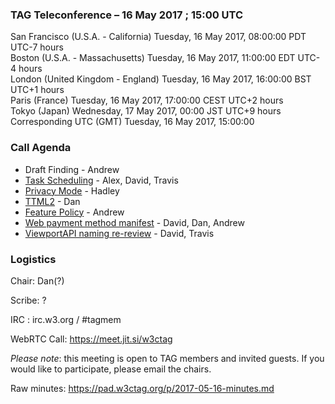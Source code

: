 ### TAG Teleconference – 16 May 2017 ; 15:00 UTC

San Francisco (U.S.A. - California)	Tuesday, 16 May 2017, 08:00:00	PDT	UTC-7 hours  
Boston (U.S.A. - Massachusetts)	Tuesday, 16 May 2017, 11:00:00	EDT	UTC-4 hours  
London (United Kingdom - England)	Tuesday, 16 May 2017, 16:00:00	BST	UTC+1 hours  
Paris (France)	Tuesday, 16 May 2017, 17:00:00	CEST	UTC+2 hours  
Tokyo (Japan)	Wednesday, 17 May 2017, 00:00	JST	UTC+9 hours  
Corresponding UTC (GMT)	Tuesday, 16 May 2017, 15:00:00	 

### Call Agenda

* Draft Finding - Andrew
* [Task Scheduling](https://github.com/w3ctag/design-reviews/issues/72) - Alex, David, Travis
* [Privacy Mode](https://github.com/w3ctag/design-reviews/issues/101) - Hadley
* [TTML2](https://github.com/w3ctag/design-reviews/issues/138) - Dan
* [Feature Policy](https://github.com/w3ctag/design-reviews/issues/159) - Andrew
* [Web payment method manifest](https://github.com/w3ctag/design-reviews/issues/162) - David, Dan, Andrew
* [ViewportAPI naming re-review](https://github.com/w3ctag/design-reviews/issues/172) - David, Travis

### Logistics

Chair: Dan(?)

Scribe: ?

IRC : irc.w3.org / #tagmem

WebRTC Call: https://meet.jit.si/w3ctag

*Please note*: this meeting is open to TAG members and invited guests. If you would like to participate, please email the chairs.

Raw minutes: https://pad.w3ctag.org/p/2017-05-16-minutes.md
